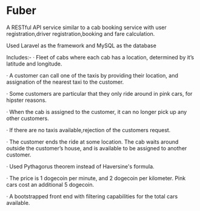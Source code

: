 # Fuber
A RESTful API service similar to a cab booking service with user registration,driver registration,booking and fare calculation.


Used Laravel as the framework and MySQL as the database

Includes:-
 ·  Fleet of cabs where each cab has a location, determined by it’s latitude and longitude.
 
·  A customer can call one of the taxis by providing their location, and assignation of the nearest taxi to the customer.

·  Some customers are particular that they only ride around in pink cars, for hipster reasons.

·  When the cab is assigned to the customer, it can no longer pick up any other customers.

·  If there are no taxis available,rejection of the customers request.

·  The customer ends the ride at some location. The cab waits around outside the customer’s house, and is available to be assigned to another customer.

·  Used Pythagorus theorem instead of Haversine's formula.

·  The price is 1 dogecoin per minute, and 2 dogecoin per kilometer. Pink cars cost an additional 5 dogecoin.

·  A bootstrapped front end with filtering capabilities for the total cars available.



